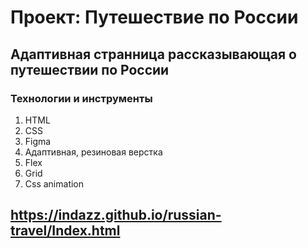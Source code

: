 # Проект: Путешествие по России

## Адаптивная странница рассказывающая о путешествии по России  
### Технологии и инструменты  
1. HTML  
2. CSS 
3. Figma   
4. Адаптивная, резиновая верстка  
5. Flex  
6. Grid  
7. Css animation  
  
## https://indazz.github.io/russian-travel/Index.html